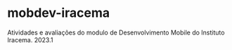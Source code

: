 # mobdev-iracema
Atividades e avaliações do modulo de Desenvolvimento Mobile do Instituto Iracema. 2023.1
